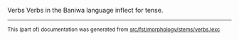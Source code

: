Verbs
Verbs in the Baniwa language inflect for tense.

* * *

<small>This (part of) documentation was generated from [src/fst/morphology/stems/verbs.lexc](https://github.com/giellalt/lang-bwi/blob/main/src/fst/morphology/stems/verbs.lexc)</small>
